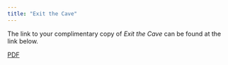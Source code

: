 ```yaml
---
title: "Exit the Cave"
---
```


The link to your complimentary copy of _Exit the Cave_ can be found at the link below.

[PDF](</thanks/b179ku9tm9m8rnw0f5ikf07tshbmxoj7/Exit the Cave.pdf>)
